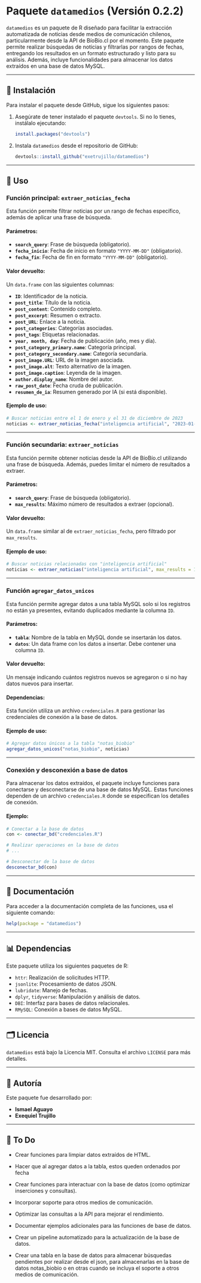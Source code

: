 # Paquete `datamedios` (Versión 0.2.2)

`datamedios` es un paquete de R diseñado para facilitar la extracción automatizada de noticias desde medios de comunicación chilenos, particularmente desde la API de BíoBío.cl por el momento. Este paquete permite realizar búsquedas de noticias y filtrarlas por rangos de fechas, entregando los resultados en un formato estructurado y listo para su análisis. Además, incluye funcionalidades para almacenar los datos extraídos en una base de datos MySQL.

------------------------------------------------------------------------

## 🔧 Instalación

Para instalar el paquete desde GitHub, sigue los siguientes pasos:

1.  Asegúrate de tener instalado el paquete `devtools`. Si no lo tienes, instálalo ejecutando:

    ``` r
    install.packages("devtools")
    ```

2.  Instala `datamedios` desde el repositorio de GitHub:

    ``` r
    devtools::install_github("exetrujillo/datamedios")
    ```

------------------------------------------------------------------------

## 🔄 Uso

### Función principal: `extraer_noticias_fecha`

Esta función permite filtrar noticias por un rango de fechas específico, además de aplicar una frase de búsqueda.

#### **Parámetros:**

-   **`search_query`**: Frase de búsqueda (obligatorio).
-   **`fecha_inicio`**: Fecha de inicio en formato `"YYYY-MM-DD"` (obligatorio).
-   **`fecha_fin`**: Fecha de fin en formato `"YYYY-MM-DD"` (obligatorio).

#### **Valor devuelto:**

Un `data.frame` con las siguientes columnas:

-   **`ID`**: Identificador de la noticia.
-   **`post_title`**: Título de la noticia.
-   **`post_content`**: Contenido completo.
-   **`post_excerpt`**: Resumen o extracto.
-   **`post_URL`**: Enlace a la noticia.
-   **`post_categories`**: Categorías asociadas.
-   **`post_tags`**: Etiquetas relacionadas.
-   **`year, month, day`**: Fecha de publicación (año, mes y día).
-   **`post_category_primary.name`**: Categoría principal.
-   **`post_category_secondary.name`**: Categoría secundaria.
-   **`post_image.URL`**: URL de la imagen asociada.
-   **`post_image.alt`**: Texto alternativo de la imagen.
-   **`post_image.caption`**: Leyenda de la imagen.
-   **`author.display_name`**: Nombre del autor.
-   **`raw_post_date`**: Fecha cruda de publicación.
-   **`resumen_de_ia`**: Resumen generado por IA (si está disponible).

#### **Ejemplo de uso:**

``` r
# Buscar noticias entre el 1 de enero y el 31 de diciembre de 2023
noticias <- extraer_noticias_fecha("inteligencia artificial", "2023-01-01", "2023-12-31")
```

------------------------------------------------------------------------

### Función secundaria: `extraer_noticias`

Esta función permite obtener noticias desde la API de BíoBío.cl utilizando una frase de búsqueda. Además, puedes limitar el número de resultados a extraer.

#### **Parámetros:**

-   **`search_query`**: Frase de búsqueda (obligatorio).
-   **`max_results`**: Máximo número de resultados a extraer (opcional).

#### **Valor devuelto:**

Un `data.frame` similar al de `extraer_noticias_fecha`, pero filtrado por `max_results`.

#### **Ejemplo de uso:**

``` r
# Buscar noticias relacionadas con "inteligencia artificial"
noticias <- extraer_noticias("inteligencia artificial", max_results = 100)
```

------------------------------------------------------------------------

### Función `agregar_datos_unicos`

Esta función permite agregar datos a una tabla MySQL solo si los registros no están ya presentes, evitando duplicados mediante la columna `ID`.

#### **Parámetros:**

-   **`tabla`**: Nombre de la tabla en MySQL donde se insertarán los datos.
-   **`datos`**: Un data frame con los datos a insertar. Debe contener una columna `ID`.

#### **Valor devuelto:**

Un mensaje indicando cuántos registros nuevos se agregaron o si no hay datos nuevos para insertar.

#### **Dependencias:**

Esta función utiliza un archivo `credenciales.R` para gestionar las credenciales de conexión a la base de datos.

#### **Ejemplo de uso:**

``` r
# Agregar datos únicos a la tabla "notas_biobio"
agregar_datos_unicos("notas_biobio", noticias)
```

------------------------------------------------------------------------

### Conexión y desconexión a base de datos

Para almacenar los datos extraídos, el paquete incluye funciones para conectarse y desconectarse de una base de datos MySQL. Estas funciones dependen de un archivo `credenciales.R` donde se especifican los detalles de conexión.

#### **Ejemplo:**

``` r
# Conectar a la base de datos
con <- conectar_bd("credenciales.R")

# Realizar operaciones en la base de datos
# ...

# Desconectar de la base de datos
desconectar_bd(con)
```

------------------------------------------------------------------------

## 🔖 Documentación

Para acceder a la documentación completa de las funciones, usa el siguiente comando:

``` r
help(package = "datamedios")
```

------------------------------------------------------------------------

## 📊 Dependencias

Este paquete utiliza los siguientes paquetes de R:

-   `httr`: Realización de solicitudes HTTP.
-   `jsonlite`: Procesamiento de datos JSON.
-   `lubridate`: Manejo de fechas.
-   `dplyr`, `tidyverse`: Manipulación y análisis de datos.
-   `DBI`: Interfaz para bases de datos relacionales.
-   `RMySQL`: Conexión a bases de datos MySQL.

------------------------------------------------------------------------

## 🗂️ Licencia

`datamedios` está bajo la Licencia MIT. Consulta el archivo `LICENSE` para más detalles.

------------------------------------------------------------------------

## 👤 Autoría

Este paquete fue desarrollado por:

-   **Ismael Aguayo**
-   **Exequiel Trujillo**

------------------------------------------------------------------------

## 📝 To Do

-   Crear funciones para limpiar datos extraídos de HTML.

-   Hacer que al agregar datos a la tabla, estos queden ordenados por fecha

-   Crear funciones para interactuar con la base de datos (como optimizar inserciones y consultas).

-   Incorporar soporte para otros medios de comunicación.

-   Optimizar las consultas a la API para mejorar el rendimiento.

-   Documentar ejemplos adicionales para las funciones de base de datos.

-   Crear un pipeline automatizado para la actualización de la base de datos.

-   Crear una tabla en la base de datos para almacenar búsquedas pendientes por realizar desde el json, para almacenarlas en la base de datos notas_biobio o en otras cuando se incluya el soporte a otros medios de comunicación.
